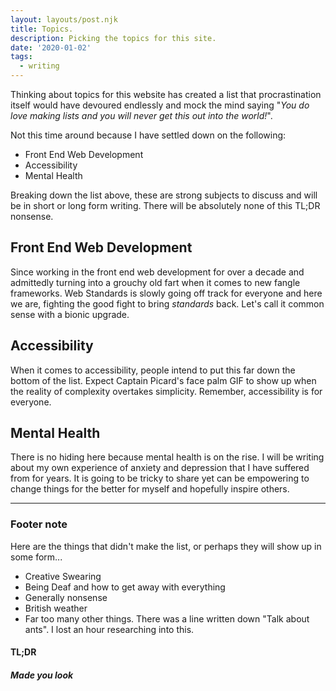 ```yaml
---
layout: layouts/post.njk
title: Topics.
description: Picking the topics for this site.
date: '2020-01-02'
tags:
  - writing
---
```


Thinking about topics for this website has created a list that procrastination itself would have devoured endlessly and mock the mind saying "_You do love making lists and you will never get this out into the world!_".

Not this time around because I have settled down on the following:

+ Front End Web Development
+ Accessibility
+ Mental Health

Breaking down the list above, these are strong subjects to discuss and will be in short or long form writing. There will be absolutely none of this TL&semi;DR nonsense.

## Front End Web Development

Since working in the front end web development for over a decade and admittedly turning into a grouchy old fart when it comes to new fangle frameworks. Web Standards is slowly going off track for everyone and here we are, fighting the good fight to bring _standards_ back. Let's call it common sense with a bionic upgrade.

## Accessibility

When it comes to accessibility, people intend to put this far down the bottom of the list. Expect Captain Picard's face palm GIF to show up when the reality of complexity overtakes simplicity. Remember, accessibility is for everyone.

## Mental Health

There is no hiding here because mental health is on the rise. I will be writing about my own experience of anxiety and depression that I have suffered from for years. It is going to be tricky to share yet can be empowering to change things for the better for myself and hopefully inspire others.

---

### Footer note

Here are the things that didn't make the list, or perhaps they will show up in some form...

+ Creative Swearing
+ Being Deaf and how to get away with everything
+ Generally nonsense
+ British weather
+ Far too many other things. There was a line written down "Talk about ants". I lost an hour researching into this.

#### TL&semi;DR

##### Made you look
